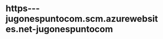 https---jugonespuntocom.scm.azurewebsites.net-jugonespuntocom
=============================================================
